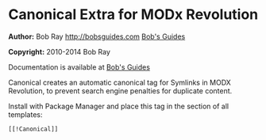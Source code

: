Canonical Extra for MODx Revolution
=======================================

**Author:** Bob Ray <http://bobsguides.com> [Bob's Guides](http://bobsguides.com)

**Copyright:** 2010-2014 Bob Ray

Documentation is available at [Bob's Guides](http://bobsguides.com/canonical-tutorial.html)

Canonical creates an automatic canonical tag for Symlinks in MODX Revolution, to prevent search engine penalties for duplicate content.

Install with Package Manager and place this tag in the <head> section of all templates:

    [[!Canonical]]

